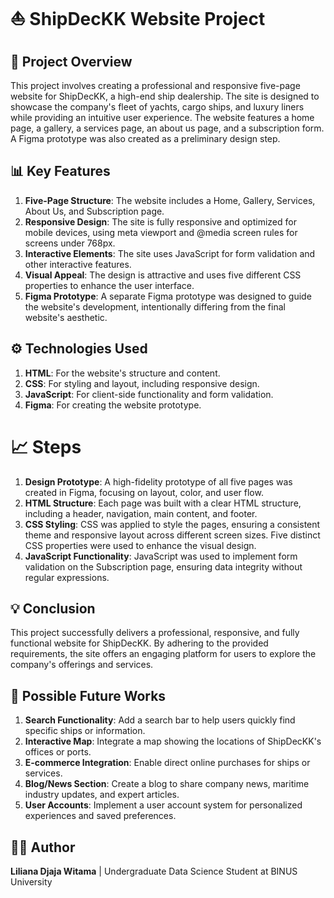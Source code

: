 # ⛵️ ShipDecKK Website Project 

## 📌 Project Overview
This project involves creating a professional and responsive five-page website for ShipDecKK, a high-end ship dealership. The site is designed to showcase the company's fleet of yachts, cargo ships, and luxury liners while providing an intuitive user experience. The website features a home page, a gallery, a services page, an about us page, and a subscription form. A Figma prototype was also created as a preliminary design step.

## 📊 Key Features
1. **Five-Page Structure**: The website includes a Home, Gallery, Services, About Us, and Subscription page.
2. **Responsive Design**: The site is fully responsive and optimized for mobile devices, using meta viewport and @media screen rules for screens under 768px.
3. **Interactive Elements**: The site uses JavaScript for form validation and other interactive features.
4. **Visual Appeal**: The design is attractive and uses five different CSS properties to enhance the user interface.
5. **Figma Prototype**: A separate Figma prototype was designed to guide the website's development, intentionally differing from the final website's aesthetic.

## ⚙️ Technologies Used
1. **HTML**: For the website's structure and content.
2. **CSS**: For styling and layout, including responsive design.
3. **JavaScript**: For client-side functionality and form validation.
4. **Figma**: For creating the website prototype.

# 📈 Steps
1. **Design Prototype**: A high-fidelity prototype of all five pages was created in Figma, focusing on layout, color, and user flow.
2. **HTML Structure**: Each page was built with a clear HTML structure, including a header, navigation, main content, and footer.
3. **CSS Styling**: CSS was applied to style the pages, ensuring a consistent theme and responsive layout across different screen sizes. Five distinct CSS properties were used to enhance the visual design.
4. **JavaScript Functionality**: JavaScript was used to implement form validation on the Subscription page, ensuring data integrity without regular expressions.

## 💡 Conclusion
This project successfully delivers a professional, responsive, and fully functional website for ShipDecKK. By adhering to the provided requirements, the site offers an engaging platform for users to explore the company's offerings and services.

## 🔮 Possible Future Works
1. **Search Functionality**: Add a search bar to help users quickly find specific ships or information.
2. **Interactive Map**: Integrate a map showing the locations of ShipDecKK's offices or ports.
3. **E-commerce Integration**: Enable direct online purchases for ships or services.
4. **Blog/News Section**: Create a blog to share company news, maritime industry updates, and expert articles.
5. **User Accounts**: Implement a user account system for personalized experiences and saved preferences.

## 👨‍💻 Author
**Liliana Djaja Witama** | Undergraduate Data Science Student at BINUS University
